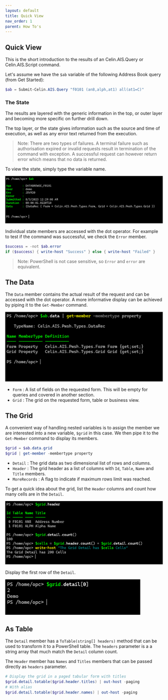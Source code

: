```yaml
---
layout: default
title: Quick View
nav_order: 1
parent: How To's
---
```


## Quick View

This is the short introduction to the results of an Celin.AIS.Query or Celin.AIS.Script command.

Let's assume we have the `$ab` variable of the following Address Book query (from Get Started):

```powershell
$ab = Submit-Celin.AIS.Query "f0101 (an8,alph,at1) all(at1=C)"
```

### The State

The results are layered with the generic information in the top, or outer layer and becoming more specific on further drill down.

The top layer, or the state gives information such as the source and time of execution, as well as any error text returned from the execution.

> Note: There are two types of failures.  A terminal failure such as authorisation expired or invalid requests result in termination of the command with exception.  A successful request can however return error which means that no data is returned.

To view the state, simply type the variable name.

![State Result](../img/result-state.png)

Individual state members are accessed with the dot operator.  For example to test if the command was successful, we check the `Error` member.

```powershell
$success = -not $ab.error
if ($success) { write-host "Success" } else { write-host "Failed" }
```

> Note: PowerShell is not case sensitive, so `Error` and `error` are equivalent.

## The Data

The `Data` member contains the actual result of the request and can be accessed with the dot operator.  A more informative display can be achieved by piping it to the `Get-Member` command.

![Data Result](../img/result-data.png)

- `Form` : A list of fields on the requested form.  This will be empty for queries and covered in another section.
- `Grid` : The grid on the requested form, table or business view.

## The Grid

A convenient way of handling nested variables is to assign the member we are interested into a new variable, `$grid` in this case.  We then pipe it to the `Get-Member` command to display its members.

```powershell
$grid = $ab.data.grid
$grid | get-member -membertype property
```

- `Detail` : The grid data as two dimensional list of rows and columns.
- `Header` : The grid header as a list of columns with `Id`, `Table`, `Name` and `Title` members.
- `MoreRecords` : A flag to indicate if maximum rows limit was reached.

To get a quick idea about the grid, list the `Header` columns and count how many cells are in the `Detail`.

![Grid Result](../img/result-grid.png)

Display the first row of the `Detail`.

![Detail Row](../img/result-grid-0.png)

## As Table

The `Detail` member has a `ToTable(string[] headers)` method that can be used to transform it to a PowerShell table.  The `headers` parameter is a a string array that much match the `Detail` column count.

The `Header` member has `Names` and `Titles` members that can be passed directly as `headers` parameter.

```powershell
# Display the grid in a paged tabular form with titles
$grid.detail.totable($grid.header.titles) | out-host -paging
# With alias
$grid.detail.totable($grid.header.names) | out-host -paging
```
